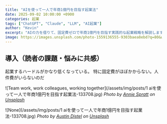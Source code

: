 ```yaml
---
title: "AIを使って一人で年商1億円を目指す起業法"
date: 2025-09-02 10:00:00 +0900
categories: 起業
tags: ["ChatGPT", "Claude", "LLM", "AI起業"]
author: "Kevin"
excerpt: "AIの力を借りて、固定費ゼロで年商1億円を目指す実践的な起業戦略を解説します。"
image: https://images.unsplash.com/photo-1559136555-9303baea8ebd?q=80&w=2000&auto=format&fit=crop
---
```


## 導入（読者の課題・悩みに共感）

起業するハードルがかなり低くなっている。
特に固定費がほぼかからない。人件費がいらないのだ


![Team work, work colleagues, working together](/assets/img/posts/1 aiを使って一人で年商1億円を目指す起業法-133708.jpg)
*Photo by [Annie Spratt](https://unsplash.com/@anniespratt?utm_source=unsplash&utm_medium=referral) on [Unsplash](https://unsplash.com?utm_source=unsplash&utm_medium=referral)*



![None](/assets/img/posts/1 aiを使って一人で年商1億円を目指す起業法-133708.jpg)
*Photo by [Austin Distel](https://unsplash.com/@austindistel?utm_source=unsplash&utm_medium=referral) on [Unsplash](https://unsplash.com?utm_source=unsplash&utm_medium=referral)*

